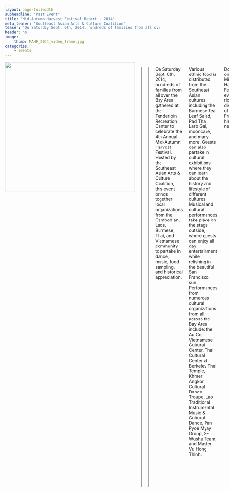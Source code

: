 ```yaml
---
layout: page-fullwidth
subheadline: "Past Event"
title: "Mid-Autumn Harvest Festival Report - 2014"
meta_teaser: "Southeast Asian Arts & Culture Coalition"
teaser: "On Saturday Sept. 6th, 2014, hundreds of families from all over the Bay Area gathered at the Tenderloin Recreation Center to celebrate the 4th Annual Mid-Autumn Harvest Festival. Hosted by the Southeast Asian Arts & Culture Coalition, this event brings together local organizations from the Cambodian, Laos, Burmese, Thai, and Vietnamese community to partake in dance, music, food sampling, and historical appreciation."
header: no
image:
    thumb: MAHF_2014_video_frame.jpg
categories:
    - events
---
```

<!--more-->
<div class="small-12 columns" style="padding: 0px; border-bottom: none;" markdown="1">

<img width="424" src="{{ site.urlimg }}/seaacc-logo.png">

<table style="border-color: #cccccc; margin-left: auto; margin-right: auto;" border="1" width="100%">
<tbody>
<tr style="padding: 2rem 0.625rem 0.5625rem 0.625rem">
<td align="center" style="padding: 2rem 0.625rem 0.5625rem 0.625rem">
<p style="text-align: center;"><iframe style="border:1px solid #cccccc" src="https://www.youtube.com/embed/5ujGaTOBsw0" width="560" height="315" frameborder="0" allowfullscreen=""></iframe></p>
</td>
</tr>
</tbody>
</table>

<table style="border-color: #cccccc; margin-left: auto; margin-right: auto;" border="1" width="100%">
<tbody>
<tr style="padding: 2rem 0.625rem 0.5625rem 0.625rem">
<td align="center" style="padding: 2rem 0.625rem 0.5625rem 0.625rem">
<p style="text-align: center;"><iframe style="border:1px solid #cccccc" src="https://www.youtube.com/embed/uIf0erflNFw" width="560" height="315" frameborder="0" allowfullscreen=""></iframe></p>
</td>
</tr>
</tbody>
</table>

On Saturday Sept. 6th, 2014, hundreds of families from all over the Bay Area gathered at the Tenderloin Recreation Center to celebrate the 4th Annual Mid-Autumn Harvest Festival. Hosted by the Southeast Asian Arts & Culture Coalition, this event brings together local organizations from the Cambodian, Laos, Burmese, Thai, and Vietnamese community to partake in dance, music, food sampling, and historical appreciation.

Various ethnic food is distributed from the Southeast Asian cultures including the Burmese Tea Leaf Salad, Pad Thai, Larb Gai, mooncake, and many more. Guests can also partake in cultural exhibitions where they can learn about the history and lifestyle of different cultures. Musical and cultural performances take place on the stage outside, where guests can enjoy all day entertainment while relishing in the beautiful San Francisco sun. Performances from numerous cultural organizations from all across the Bay Area include: the Au Co Vietnamese Cultural Center, Thai Cultural Center at Berkeley Thai Temple, Khmer Angkor Cultural Dance Troupe, Lao Traditional Instrumental Music & Cultural Dance, Pan Pyoe Myay Group, SF Wushu Team, and Master Vu Hong Thinh.

Don't miss out on our next Mid-Autumn Harvest Festival, an event filled with rich ethnic diversity in one of San Francisco's historic neighborhoods.

<img width="100%" src="http://74.220.215.61/~seaaccsf/galleries/images/2015/MAHF/Poster_web.jpg">

<div class="small-12 columns" style="padding: 0px; border-bottom: none;">
<iframe style="border:1px solid #cccccc" width="100%" height="1400" src="http://74.220.215.61/~seaaccsf/galleries/index.php/photo-galleries/2-mid-autumn-festival-report-2014" frameborder="0" allowfullscreen=""></iframe></div>


{% include next-previous-post-in-category %}

</div>
